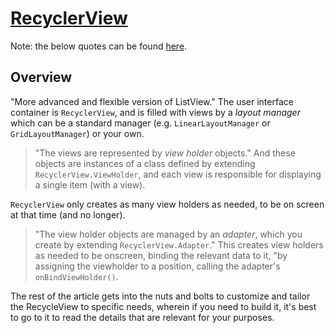 # [RecyclerView](https://developer.android.com/guide/topics/ui/layout/recyclerview#java)
Note: the below quotes can be found [here](https://developer.android.com/guide/topics/ui/layout/recyclerview#java).

## Overview

"More advanced and flexible version of ListView." The user interface container is ```RecyclerView```, and is filled with views by a _layout manager_ which can be a standard manager (e.g. ```LinearLayoutManager``` or ```GridLayoutManager```) or your own.

> "The views are represented by _view holder_ objects." And these objects are instances of a class defined by extending ```RecyclerView.ViewHolder```, and each view is responsible for displaying a single item (with a view).

```RecyclerView``` only creates as many view holders as needed, to be on screen at that time (and no longer).

> "The view holder objects are managed by an _adapter_, which you create by extending ```RecyclerView.Adapter```." This creates view holders as needed to be onscreen, binding the relevant data to it, "by assigning the viewholder to a position, calling the adapter's ```onBindViewHolder()```.

The rest of the article gets into the nuts and bolts to customize and tailor the RecycleView to specific needs, wherein if you need to build it, it's best to go to it to read the details that are relevant for your purposes.
